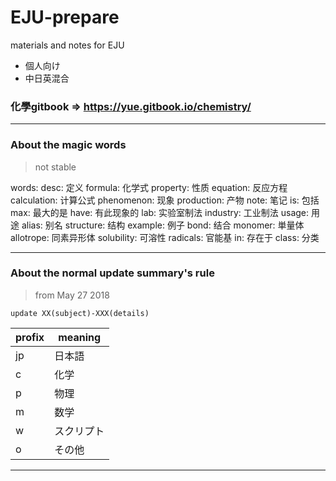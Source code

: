 # EJU-prepare
materials and notes for EJU

- 個人向け
- 中日英混合

### 化學gitbook => https://yue.gitbook.io/chemistry/

---
### About the magic words

> not stable

words:
  desc: 定义
  formula: 化学式
  property: 性质
  equation: 反应方程
  calculation: 计算公式
  phenomenon: 现象
  production: 产物
  note: 笔记
  is: 包括
  max: 最大的是
  have: 有此现象的
  lab: 实验室制法
  industry: 工业制法
  usage: 用途
  alias: 别名
  structure: 结构
  example: 例子
  bond: 结合
  monomer: 単量体
  allotrope: 同素异形体
  solubility: 可溶性
  radicals: 官能基
  in: 存在于
  class: 分类


---

### About the normal update summary's rule

> from May 27 2018

`update XX(subject)-XXX(details)`

| profix | meaning |
| --- |---|
| jp | 日本語 |  
| c | 化学 |
| p | 物理 |
| m | 数学 |
| w | スクリプト |
| o | その他 |

---
